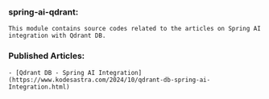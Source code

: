 ### spring-ai-qdrant:
    This module contains source codes related to the articles on Spring AI integration with Qdrant DB.

### Published Articles:
    - [Qdrant DB - Spring AI Integration](https://www.kodesastra.com/2024/10/qdrant-db-spring-ai-Integration.html)
